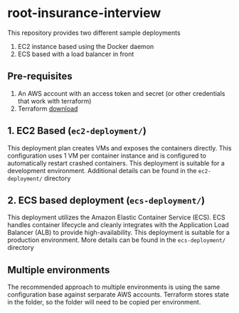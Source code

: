 # root-insurance-interview

This repository provides two different sample deployments
  1. EC2 instance based using the Docker daemon
  2. ECS based with a load balancer in front

## Pre-requisites
 1. An AWS account with an access token and secret (or other credentials that work with terraform)
 2. Terraform [download](https://www.terraform.io/downloads.html)

## 1. EC2 Based (`ec2-deployment/`)
This deployment plan creates VMs and exposes the containers directly. This configuration uses 1 VM per container instance and is configured to automatically restart crashed containers. This deployment is suitable for a development environment. Additional details can be found in the `ec2-deployment/` directory

## 2. ECS based deployment (`ecs-deployment/`)
This deployment utilizes the Amazon Elastic Container Service (ECS). ECS handles container lifecycle and cleanly integrates with the Application Load Balancer (ALB) to provide high-availability. This deployment is suitable for a production environment. More details can be found in the `ecs-deployment/` directory

## Multiple environments
The recommended approach to multiple environments is using the same configuration base against serparate AWS accounts. Terraform stores state in the folder, so the folder will need to be copied per environment.